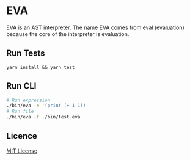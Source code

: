 # EVA

EVA is an AST interpreter. The name EVA comes from eval (evaluation) because the core of the interpreter is evaluation.

## Run Tests

```
yarn install && yarn test
```

## Run CLI

```bash
# Run expression
./bin/eva -e '(print (+ 1 1))'
# Run file
./bin/eva -f ./bin/test.eva
```

## Licence

[MIT License](LICENSE)
